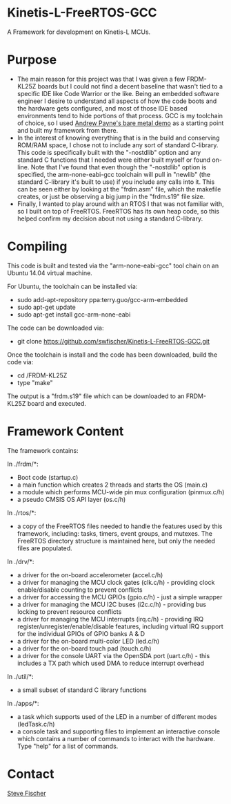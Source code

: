 # Kinetis-L-FreeRTOS-GCC

A Framework for development on Kinetis-L MCUs.

# Purpose

* The main reason for this project was that I was given a few FRDM-KL25Z boards but I could not find a decent baseline that wasn't tied to a specific IDE like Code Warrior or the like.  Being an embedded software engineer I desire to understand all aspects of how the code boots and the hardware gets configured, and most of those IDE based environments tend to hide portions of that process.  GCC is my toolchain of choice, so I used [Andrew Payne's bare metal demo](http://github.com/payne92/bare-metal-arm) as a starting point and built my framework from there.
* In the interest of knowing everything that is in the build and conserving ROM/RAM space, I chose not to include any sort of standard C-library.  This code is specifically built with the "-nostdlib" option and any standard C functions that I needed were either built myself or found on-line.  Note that I've found that even though the "-nostdlib" option is specified, the arm-none-eabi-gcc toolchain will pull in "newlib" (the standard C-library it's built to use) if you include any calls into it.  This can be seen either by looking at the "frdm.asm" file, which the makefile creates, or just be observing a big jump in the "frdm.s19" file size.
* Finally, I wanted to play around with an RTOS I that was not familiar with, so I built on top of FreeRTOS.  FreeRTOS has its own heap code, so this helped confirm my decision about not using a standard C-library.

# Compiling

This code is built and tested via the "arm-none-eabi-gcc" tool chain on an Ubuntu 14.04 virtual machine.

For Ubuntu, the toolchain can be installed via:

* sudo add-apt-repository ppa:terry.guo/gcc-arm-embedded
* sudo apt-get update
* sudo apt-get install gcc-arm-none-eabi

The code can be downloaded via:

* git clone https://github.com/swfischer/Kinetis-L-FreeRTOS-GCC.git

Once the toolchain is install and the code has been downloaded, build the code via:

* cd <install-path>/FRDM-KL25Z
* type "make"

The output is a "frdm.s19" file which can be downloaded to an FRDM-KL25Z board and executed.

# Framework Content

The framework contains:

In ./frdm/*:

* Boot code (startup.c)
* a main function which creates 2 threads and starts the OS (main.c)
* a module which performs MCU-wide pin mux configuration (pinmux.c/h)
* a pseudo CMSIS OS API layer (os.c/h)

In ./rtos/*:

* a copy of the FreeRTOS files needed to handle the features used by this framework, including: tasks, timers, event groups, and mutexes.  The FreeRTOS directory structure is maintained here, but only the needed files are populated.

In ./drv/*:

* a driver for the on-board accelerometer (accel.c/h)
* a driver for managing the MCU clock gates (clk.c/h) - providing clock enable/disable counting to prevent conflicts
* a driver for accessing the MCU GPIOs (gpio.c/h) - just a simple wrapper
* a driver for managing the MCU I2C buses (i2c.c/h) - providing bus locking to prevent resource conflicts
* a driver for managing the MCU interrupts (irq.c/h) - providing IRQ register/unregister/enable/disable features, including virtual IRQ support for the individual GPIOs of GPIO banks A & D
* a driver for the on-board multi-color LED (led.c/h)
* a driver for the on-board touch pad (touch.c/h)
* a driver for the console UART via the OpenSDA port (uart.c/h) - this includes a TX path which used DMA to reduce interrupt overhead

In ./util/*:

* a small subset of standard C library functions

In ./apps/*:

* a task which supports used of the LED in a number of different modes (ledTask.c/h)
* a console task and supporting files to implement an interactive console which contains a number of commands to interact with the hardware.  Type "help" for a list of commands.

# Contact

[Steve Fischer](mailto:steve2641@gmail.com)
